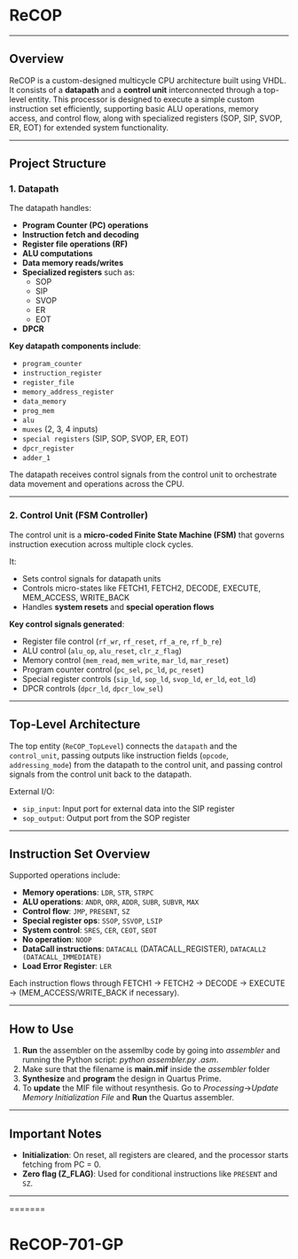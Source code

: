 # ReCOP
---

## Overview
ReCOP is a custom-designed multicycle CPU architecture built using VHDL. It consists of a **datapath** and a **control unit** interconnected through a top-level entity. This processor is designed to execute a simple custom instruction set efficiently, supporting basic ALU operations, memory access, and control flow, along with specialized registers (SOP, SIP, SVOP, ER, EOT) for extended system functionality.

---

## Project Structure

### 1. **Datapath**
The datapath handles:
- **Program Counter (PC) operations**
- **Instruction fetch and decoding**
- **Register file operations (RF)**
- **ALU computations**
- **Data memory reads/writes**
- **Specialized registers** such as:
  - SOP
  - SIP
  - SVOP
  - ER 
  - EOT
- **DPCR**

**Key datapath components include**:
- `program_counter`
- `instruction_register`
- `register_file`
- `memory_address_register`
- `data_memory`
- `prog_mem`
- `alu`
- `muxes` (2, 3, 4 inputs)
- `special registers` (SIP, SOP, SVOP, ER, EOT)
- `dpcr_register`
- `adder_1`

The datapath receives control signals from the control unit to orchestrate data movement and operations across the CPU.

---

### 2. **Control Unit (FSM Controller)**
The control unit is a **micro-coded Finite State Machine (FSM)** that governs instruction execution across multiple clock cycles.

It:
- Sets control signals for datapath units
- Controls micro-states like FETCH1, FETCH2, DECODE, EXECUTE, MEM_ACCESS, WRITE_BACK
- Handles **system resets** and **special operation flows**

**Key control signals generated**:
- Register file control (`rf_wr`, `rf_reset`, `rf_a_re`, `rf_b_re`)
- ALU control (`alu_op`, `alu_reset`, `clr_z_flag`)
- Memory control (`mem_read`, `mem_write`, `mar_ld`, `mar_reset`)
- Program counter control (`pc_sel`, `pc_ld`, `pc_reset`)
- Special register controls (`sip_ld`, `sop_ld`, `svop_ld`, `er_ld`, `eot_ld`)
- DPCR controls (`dpcr_ld`, `dpcr_low_sel`)

---

## Top-Level Architecture

The top entity (`ReCOP_TopLevel`) connects the `datapath` and the `control_unit`, passing outputs like instruction fields (`opcode`, `addressing_mode`) from the datapath to the control unit, and passing control signals from the control unit back to the datapath.

External I/O:
- `sip_input`: Input port for external data into the SIP register
- `sop_output`: Output port from the SOP register

---

## Instruction Set Overview

Supported operations include:
- **Memory operations**: `LDR`, `STR`, `STRPC`
- **ALU operations**: `ANDR`, `ORR`, `ADDR`, `SUBR`, `SUBVR`, `MAX`
- **Control flow**: `JMP`, `PRESENT`, `SZ`
- **Special register ops**: `SSOP`, `SSVOP`, `LSIP`
- **System control**: `SRES`, `CER`, `CEOT`, `SEOT`
- **No operation**: `NOOP`
- **DataCall instructions**: `DATACALL` (DATACALL_REGISTER), `DATACALL2 (DATACALL_IMMEDIATE)`
- **Load Error Register**: `LER`

Each instruction flows through FETCH1 -> FETCH2 → DECODE → EXECUTE → (MEM_ACCESS/WRITE_BACK if necessary).

---

## How to Use

1. **Run** the assembler on the assemlby code by going into *assembler* and running the Python script: *python assembler.py <filename>.asm*.
2. Make sure that the filename is **main.mif** inside the *assembler* folder
3. **Synthesize** and **program** the design in Quartus Prime.
4. To **update** the MIF file without resynthesis. Go to *Processing*→*Update Memory Initialization File* and **Run** the Quartus assembler.

---

## Important Notes
- **Initialization**: On reset, all registers are cleared, and the processor starts fetching from PC = 0.
- **Zero flag (Z_FLAG)**: Used for conditional instructions like `PRESENT` and `SZ`.

---
=======
# ReCOP-701-GP